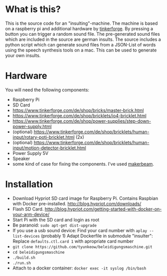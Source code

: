 
What is this?
=============

This is the source code for an "insulting"-machine. 
The machine is based on a raspberry pi and additional hardware by [tinkerforge](http://www.tinkerforge.de).
By pressing a button you can trigger a random sound file. The pre-generated sound files which are included in 
the source are german insults.
The source includes a python script which can generate sound files from a JSON-List of words using the speech
synthesis tools on a mac. This can be used to generate your own insults. 

Hardware
========

You will need the following components:

* Raspberry Pi
* SD Card
* https://www.tinkerforge.com/de/shop/bricks/master-brick.html
* https://www.tinkerforge.com/de/shop/bricklets/io4-bricklet.html
* https://www.tinkerforge.com/de/shop/power-supplies/step-down-power-supply.html
* (optional) https://www.tinkerforge.com/de/shop/bricklets/human-input/rotary-poti-bricklet.html (2x)
* (optional) https://www.tinkerforge.com/de/shop/bricklets/human-input/motion-detector-bricklet.html  
* Power Supply 5V
* Speaker
* some kind of case for fixing the components. I've used [makerbeam](http://www.makerbeam.com).
 

Installation
============

*   Download Hypriot SD card image for Raspberry Pi. Contains Raspbian with Docker pre-installed. http://blog.hypriot.com/downloads/
*   Flash SD Card. http://blog.hypriot.com/getting-started-with-docker-on-your-arm-device/
*   Start Pi with the SD card and login as root
*   Be paranoid: `sudo apt-get dist-upgrade`
*   If you use a usb sound device:
    Find your card number with `aplay --list-devices` (probably 1)
    Adapt Dockerfile in submodule "insulter": 
    Replace `defaults.ctl.card 1` with apropriate card number
*   `git clone https://github.com/tyunkeow/beleidigungsmaschine.git`
*   `cd beleidigungsmaschine`
*   `./build.sh`
*   `./run.sh`
*   Attach to a docker container: `docker exec -it syslog /bin/bash` 
 

